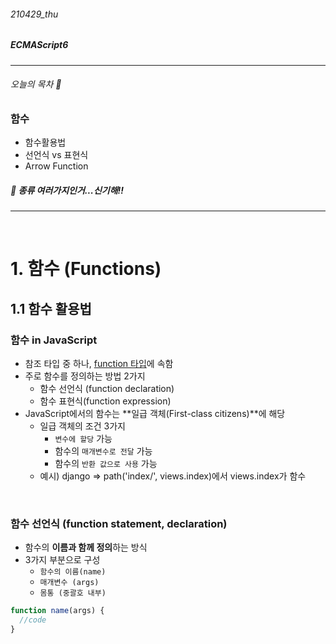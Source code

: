 ###### 210429_thu

##### ECMAScript6

<hr>



###### 오늘의 목차 :mushroom:

### 함수

- 함수활용법
- 선언식 vs 표현식
- Arrow Function

##### :evergreen_tree: 종류 여러가지인거...신기해!!

<hr>
<br>

# 1. 함수 (Functions)

## 1.1 함수 활용법

### 함수 in JavaScript

- 참조 타입 중 하나, <u>function 타입</u>에 속함
- 주로 함수를 정의하는 방법 2가지
  - 함수 선언식 (function declaration)
  - 함수 표현식(function expression)
- JavaScript에서의 함수는 **일급 객체(First-class citizens)**에 해당
  - 일급 객체의 조건 3가지
    - `변수에 할당` 가능
    - 함수의 `매개변수로 전달` 가능
    - 함수의 `반환 값으로 사용` 가능
  - 예시) django => path('index/', views.index)에서 views.index가 함수 

<br>

### 함수 선언식 (function statement, declaration)

- 함수의 **이름과 함께 정의**하는 방식
- 3가지 부분으로 구성
  - `함수의 이름(name)`
  - `매개변수 (args)`
  - `몸통 (중괄호 내부)`

```javascript
function name(args) {
  //code
}
```

